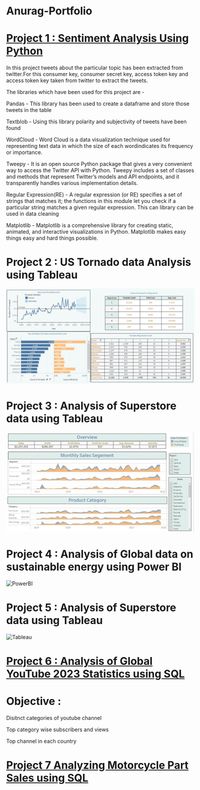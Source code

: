# Anurag-Portfolio

# [Project 1 : Sentiment Analysis Using Python](https://github.com/anurag3103-pa/Sentiment-Analysis/blob/main/Sentiment%20Analysis.ipynb)

In this project tweets about the particular topic has been extracted from twitter.For this consumer key, consumer secret key, access token key and access token key taken from twitter to extract the tweets.

The libraries which have been used for this project are -

Pandas - This library has been used to create a dataframe and store those tweets in the table

Textblob - Using this library polarity and subjectivity of tweets have been found

WordCloud - Word Cloud is a data visualization technique used for representing text data in which the size of each wordindicates its frequency or importance.

Tweepy - It is an open source Python package that gives a very convenient way to access the Twitter API with Python. Tweepy includes a set of classes and methods that represent Twitter’s models and API endpoints, and it transparently handles various implementation details.

Regular Expression(RE) - A regular expression (or RE) specifies a set of strings that matches it; the functions in this module let you check if a particular string matches a given regular expression. This can library can be used in data cleaning

Matplotlib - Matplotlib is a comprehensive library for creating static, animated, and interactive visualizations in Python. Matplotlib makes easy things easy and hard things possible.

# Project 2 : US Tornado data Analysis using Tableau
![cap33](https://github.com/anurag3103-pa/Anurag-Portfolio/blob/main/cap33.JPG)
# Project 3 : Analysis of Superstore data using Tableau
![cap32](https://github.com/anurag3103-pa/Anurag-Portfolio/blob/main/cap32.JPG)

# Project 4 : Analysis of Global data on sustainable energy using Power BI

![PowerBI](https://github.com/anurag3103-pa/Anurag-Portfolio/assets/83720897/c28402ab-00f6-42b1-a13f-9045641da166)

# Project 5 : Analysis of Superstore data using Tableau

![Tableau](https://github.com/anurag3103-pa/Anurag-Portfolio/assets/83720897/c49e8a5a-ff82-4e9e-9ac1-1ed7f233e909)

# [Project 6 : Analysis of Global YouTube 2023 Statistics using SQL](https://github.com/anurag3103-pa/SQL/blob/main/youtube_data.sql)

# Objective : 


Disitnct categories of youtube channel


Top category wise subscribers and views


Top channel in each country
            

# [Project 7 Analyzing Motorcycle Part Sales using SQL](https://github.com/anurag3103-pa/SQL/blob/main/notebook.ipynb)

